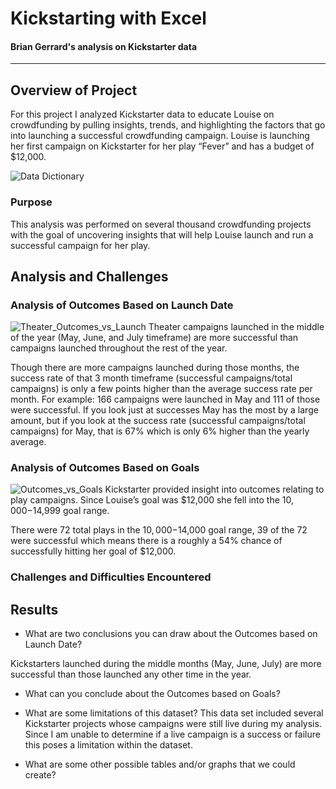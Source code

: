 # Kickstarting with Excel

#### Brian Gerrard's analysis on Kickstarter data 
---
## Overview of Project
For this project I analyzed Kickstarter data to educate Louise on crowdfunding by pulling insights, trends, and highlighting the factors that go into launching a successful crowdfunding campaign. Louise is launching her first campaign on Kickstarter for her play “Fever” and has a budget of $12,000. 

![Data Dictionary](https://user-images.githubusercontent.com/75700317/107574818-1b8abc00-6bbd-11eb-9a8f-89f50208ad8a.JPG)

### Purpose
This analysis was performed on several thousand crowdfunding projects with the goal of uncovering insights that will help Louise launch and run a successful campaign for her play.



## Analysis and Challenges

### Analysis of Outcomes Based on Launch Date
![Theater_Outcomes_vs_Launch](https://user-images.githubusercontent.com/75700317/107574717-feee8400-6bbc-11eb-97ea-9e1f1dd40d5e.png)
Theater campaigns launched in the middle of the year (May, June, and July timeframe) are more successful than campaigns launched throughout the rest of the year. 

Though there are more campaigns launched during those months, the success rate of that 3 month timeframe (successful campaigns/total campaigns) is only a few points higher than the average success rate per month. For example: 166 campaigns were launched in May and 111 of those were successful. If you look just at successes May has the most by a large amount, but if you look at the success rate (successful campaigns/total campaigns) for May, that is 67% which is only 6% higher than the yearly average. 

 
### Analysis of Outcomes Based on Goals
![Outcomes_vs_Goals](https://user-images.githubusercontent.com/75700317/107574773-0dd53680-6bbd-11eb-85cb-7667ddb14567.png)
Kickstarter provided insight into outcomes relating to play campaigns. Since Louise’s goal was $12,000 she fell into the $10,000-$14,999 goal range.

There were 72 total plays in the $10,000-$14,000 goal range, 39 of the 72 were successful which means there is a roughly a 54% chance of successfully hitting her goal of $12,000.  


### Challenges and Difficulties Encountered

## Results

- What are two conclusions you can draw about the Outcomes based on Launch Date?

 Kickstarters launched during the middle months (May, June, July) are more successful than those launched any other time in the year.

- What can you conclude about the Outcomes based on Goals?

- What are some limitations of this dataset?
This data set included several Kickstarter projects whose campaigns were still live during my analysis. Since I am unable to determine if a live campaign is a success or failure this poses a limitation within the dataset. 

- What are some other possible tables and/or graphs that we could create?
